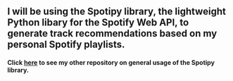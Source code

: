 ## I will be using the Spotipy library, the lightweight Python libary for the Spotify Web API, to generate track recommendations based on my personal Spotify playlists. 

#### Click [here](https://github.com/ppatel0910/spotify_web_api_and_python) to see my other repository on general usage of the Spotipy library. 